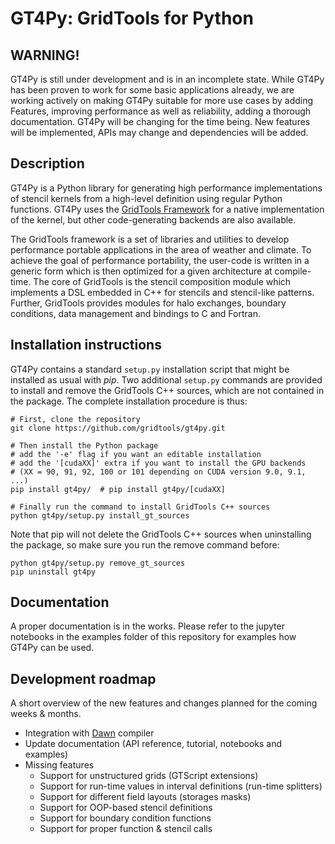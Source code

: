 GT4Py: GridTools for Python
===========================

WARNING!
--------

GT4Py is still under development and is in an incomplete state. While 
GT4Py has been proven to work for some basic applications already, we are
working actively on making GT4Py suitable for more use cases by adding 
Features, improving performance as well as reliability, adding a thorough
documentation. GT4Py will be changing for the time being. New features will
be implemented, APIs may change and dependencies will be added.


Description
-----------

GT4Py is a Python library for generating high performance
implementations of stencil kernels from a high-level definition using
regular Python functions. GT4Py uses the [GridTools
Framework](https://github.com/GridTools/gridtools) for a native
implementation of the kernel, but other code-generating backends are
also available.

The GridTools framework is a set of libraries and utilities to develop
performance portable applications in the area of weather and climate. To
achieve the goal of performance portability, the user-code is written in
a generic form which is then optimized for a given architecture at
compile-time. The core of GridTools is the stencil composition module
which implements a DSL embedded in C++ for stencils and stencil-like
patterns. Further, GridTools provides modules for halo exchanges,
boundary conditions, data management and bindings to C and Fortran.

Installation instructions
-------------------------

GT4Py contains a standard `setup.py` installation script that might be
installed as usual with *pip*. Two additional `setup.py` commands are
provided to install and remove the GridTools C++ sources, which are not
contained in the package. The complete installation procedure is thus:

    # First, clone the repository
    git clone https://github.com/gridtools/gt4py.git

    # Then install the Python package
    # add the '-e' flag if you want an editable installation
    # add the '[cudaXX]' extra if you want to install the GPU backends
    # (XX = 90, 91, 92, 100 or 101 depending on CUDA version 9.0, 9.1, ...)
    pip install gt4py/  # pip install gt4py/[cudaXX]

    # Finally run the command to install GridTools C++ sources
    python gt4py/setup.py install_gt_sources

Note that pip will not delete the GridTools C++ sources when
uninstalling the package, so make sure you run the remove command
before:

    python gt4py/setup.py remove_gt_sources
    pip uninstall gt4py

Documentation
-------------

A proper documentation is in the works. Please refer to the jupyter notebooks in the examples folder of this
repository for examples how GT4Py can be used.

Development roadmap
-------------------

A short overview of the new features and changes planned for the coming
weeks & months.


*  Integration with [Dawn](https://github.com/MeteoSwiss-APN/dawn)
    compiler
* Update documentation (API reference, tutorial, notebooks and examples)
* Missing features
    - Support for unstructured grids (GTScript extensions)
    - Support for run-time values in interval definitions (run-time splitters)
    - Support for different field layouts (storages masks)
    - Support for OOP-based stencil definitions
    - Support for boundary condition functions
    - Support for proper function & stencil calls


